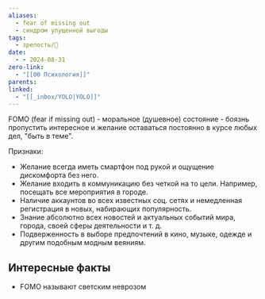 ```yaml
---
aliases:
  - fear of missing out
  - синдром упущенной выгоды
tags:
  - зрелость/🌱
date:
  - - 2024-08-31
zero-link:
  - "[[00 Психология]]"
parents: 
linked:
  - "[[_inbox/YOLO|YOLO]]"
---
```

FOMO (fear if missing out) - моральное (душевное) состояние - боязнь пропустить интересное и желание оставаться постоянно в курсе любых дел, "быть в теме".

Признаки:
- Желание всегда иметь смартфон под рукой и ощущение дискомфорта без него.
- Желание входить в коммуникацию без четкой на то цели. Например, посещать все мероприятия в городе.
- Наличие аккаунтов во всех известных соц. сетях и немедленная регистрация в новых, набирающих популярность.
- Знание абсолютно всех новостей и актуальных событий мира, города, своей сферы деятельности и т. д.
- Подверженность в выборе предпочтений в кино, музыке, одежде и другим подобным модным веяниям.
## Интересные факты
- FOMO называют светским неврозом
